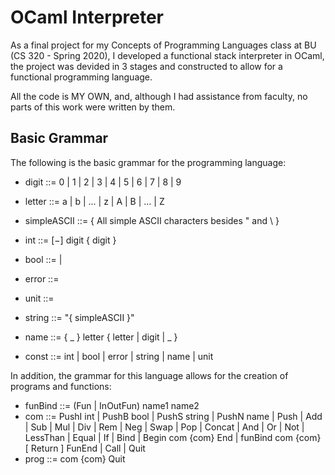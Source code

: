 # OCaml Interpreter

As a final project for my Concepts of Programming Languages class at BU (CS 320 - Spring 2020), I developed a functional stack interpreter in OCaml, the project was devided in 3 stages and constructed to allow for a functional programming language.

All the code is MY OWN, and, although I had assistance from faculty, no parts of this work were written by them.


## Basic Grammar

The following is the basic grammar for the programming language:

- digit ::= 0 | 1 | 2 | 3 | 4 | 5 | 6 | 7 | 8 | 9
- letter ::= a | b | ... | z | A | B | ... | Z
- simpleASCII ::= { All simple ASCII characters besides " and \ }

- int ::= [−] digit { digit }
- bool ::= <true> | <false>
- error ::= <error>
- unit ::= <unit>
- string ::= "{ simpleASCII }"
- name ::= { _ } letter { letter | digit | _ }

- const ::= int | bool | error | string | name | unit


In addition, the grammar for this language allows for the creation of programs and functions:

- funBind ::= (Fun | InOutFun) name1 name2
- com ::= PushI int | PushB bool | PushS string | PushN name | Push <unit> | Add | Sub | Mul | Div | Rem | Neg | Swap | Pop | Concat | And | Or | Not | LessThan | Equal | If | Bind | Begin com {com} End 
          | funBind com {com} [ Return ] FunEnd | Call | Quit
- prog ::= com {com} Quit